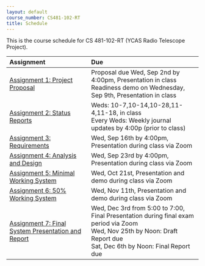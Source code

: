 ```yaml
---
layout: default
course_number: CS481-102-RT
title: Schedule
---
```


This is the course schedule for CS 481-102-RT (YCAS Radio Telescope Project).

**Assignment** | **Due**
:--------------|:---------
[Assignment 1: Project Proposal](assign/assign01.html)                     | Proposal due Wed, Sep 2nd by 4:00pm, Presentation in class<br>Readiness demo on Wednesday, Sep 9th, Presentation in class
[Assignment 2: Status Reports](assign/assign02.html)                       | Weds: 10-7,10-14,10-28,11-4,11-18, in class<br>Every Weds: Weekly journal updates by 4:00p (prior to class)
[Assignment 3: Requirements](assign/assign03.html)                         | Wed, Sep 16th by 4:00pm, Presentation during class via Zoom
[Assignment 4: Analysis and Design](assign/assign04.html)                  | Wed, Sep 23rd by 4:00pm, Presentation during class via Zoom
[Assignment 5: Minimal Working System](assign/assign05.html)               | Wed, Oct 21st, Presentation and demo during class via Zoom
[Assignment 6: 50% Working System](assign/assign06.html)                   | Wed, Nov 11th, Presentation and demo during class via Zoom
[Assignment 7: Final System Presentation and Report](assign/assign07.html) | Wed, Dec 3rd from 5:00 to 7:00, Final Presentation during final exam period via Zoom<br>Wed, Nov 25th by Noon: Draft Report due<br>Sat, Dec 6th by Noon: Final Report due